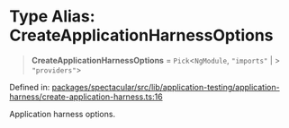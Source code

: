 # Type Alias: CreateApplicationHarnessOptions

> **CreateApplicationHarnessOptions** = `Pick`\<`NgModule`, `"imports"` \| > `"providers"`\>

Defined in: [packages/spectacular/src/lib/application-testing/application-harness/create-application-harness.ts:16](https://github.com/ngworker/ngworker/blob/68f93463b2af844af0ea290a92a5168b936997ae/packages/spectacular/src/lib/application-testing/application-harness/create-application-harness.ts#L16)

Application harness options.
